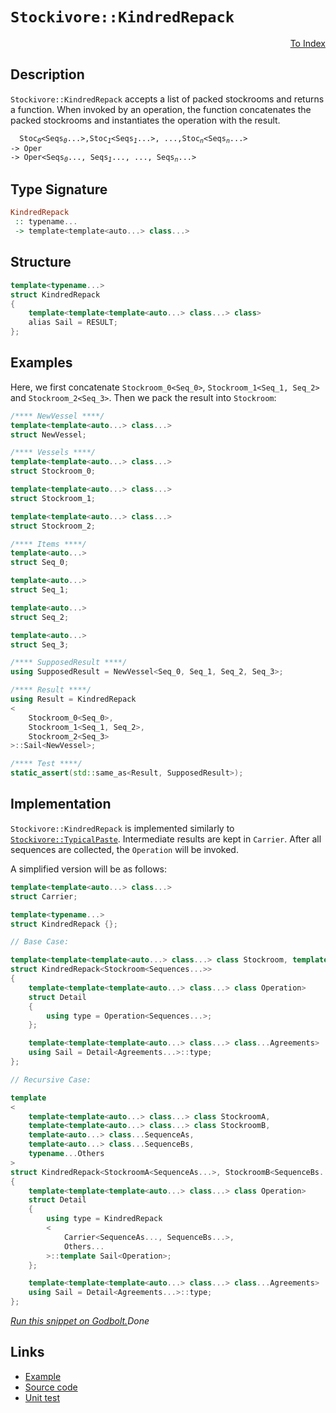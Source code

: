 <!-- Copyright 2024 Feng Mofan
SPDX-License-Identifier: Apache-2.0 -->

# `Stockivore::KindredRepack`

<p style='text-align: right;'><a href="../../../facilities/metafunctions.md#stockivore-kindred-repack">To Index</a></p>

## Description

`Stockivore::KindredRepack` accepts a list of packed stockrooms and returns a function.
When invoked by an operation, the function concatenates the packed stockrooms and instantiates the operation with the result.

<pre><code>  Stoc<sub><i>0</i></sub>&lt;Seqs<sub><i>0</i></sub>...&gt;,Stoc<sub><i>1</i></sub>&lt;Seqs<sub><i>1</i></sub>...&gt;, ...,Stoc<sub><i>n</i></sub>&lt;Seqs<sub><i>n</i></sub>...&gt;
-> Oper
-> Oper&lt;Seqs<sub><i>0</i></sub>..., Seqs<sub><i>1</i></sub>..., ..., Seqs<sub><i>n</i></sub>...></code></pre>

## Type Signature

```Haskell
KindredRepack
 :: typename... 
 -> template<template<auto...> class...>
```

## Structure

```C++
template<typename...>
struct KindredRepack
{
    template<template<template<auto...> class...> class>
    alias Sail = RESULT;
};
```

## Examples

Here, we first concatenate `Stockroom_0<Seq_0>`,  `Stockroom_1<Seq_1, Seq_2>` and `Stockroom_2<Seq_3>`. Then we pack the result into `Stockroom`:

```C++
/**** NewVessel ****/
template<template<auto...> class...>
struct NewVessel;

/**** Vessels ****/
template<template<auto...> class...>
struct Stockroom_0;

template<template<auto...> class...>
struct Stockroom_1;

template<template<auto...> class...>
struct Stockroom_2;

/**** Items ****/
template<auto...>
struct Seq_0;

template<auto...>
struct Seq_1;

template<auto...>
struct Seq_2;

template<auto...>
struct Seq_3;

/**** SupposedResult ****/
using SupposedResult = NewVessel<Seq_0, Seq_1, Seq_2, Seq_3>;

/**** Result ****/
using Result = KindredRepack
<
    Stockroom_0<Seq_0>, 
    Stockroom_1<Seq_1, Seq_2>,
    Stockroom_2<Seq_3>
>::Sail<NewVessel>;

/**** Test ****/
static_assert(std::same_as<Result, SupposedResult>);
```

## Implementation

`Stockivore::KindredRepack` is implemented similarly to [`Stockivore::TypicalPaste`](./typical_paste.doc.md). Intermediate results are kept in `Carrier`. After all sequences are collected, the `Operation` will be invoked.

A simplified version will be as follows:

```C++
template<template<auto...> class...>
struct Carrier;

template<typename...>
struct KindredRepack {};

// Base Case:

template<template<template<auto...> class...> class Stockroom, template<auto...> class...Sequences>
struct KindredRepack<Stockroom<Sequences...>>
{
    template<template<template<auto...> class...> class Operation>
    struct Detail
    {
        using type = Operation<Sequences...>;
    };

    template<template<template<auto...> class...> class...Agreements>
    using Sail = Detail<Agreements...>::type;
};

// Recursive Case:

template
<
    template<template<auto...> class...> class StockroomA,
    template<template<auto...> class...> class StockroomB,
    template<auto...> class...SequenceAs, 
    template<auto...> class...SequenceBs,
    typename...Others
>
struct KindredRepack<StockroomA<SequenceAs...>, StockroomB<SequenceBs...>, Others...>
{
    template<template<template<auto...> class...> class Operation>
    struct Detail
    {
        using type = KindredRepack
        <
            Carrier<SequenceAs..., SequenceBs...>,
            Others...
        >::template Sail<Operation>;
    };

    template<template<template<auto...> class...> class...Agreements>
    using Sail = Detail<Agreements...>::type;
};
```

[*Run this snippet on Godbolt.*](https://godbolt.org/#z:OYLghAFBqd5QCxAYwPYBMCmBRdBLAF1QCcAaPECAMzwBtMA7AQwFtMQByARg9KtQYEAysib0QXACx8BBAKoBnTAAUAHpwAMvAFYTStJg1DIApACYAQuYukl9ZATwDKjdAGFUtAK4sGe1wAyeAyYAHI%2BAEaYxBIaAKykAA6oCoRODB7evnrJqY4CQSHhLFExXPG2mPb5DEIETMQEmT5%2BXJXV6XUNBIVhkdGxCQr1jc3ZbcPdvcWlgwCUtqhexMjsHAD0AFTbO7t7%2B5vrJhoAgls7ANQAIpiJrozIeJgKF7tHp%2BcHX3vvJ8dnuwubgaxCexFeO1%2BBEwLESBmhJgAzG5obD4ZgkcCvEQAHR4pHYC7IAwKBR4nEE/7DYheBxAkFgpFWU7/T7fdnbX5si4ASTRMMY9RqEM5rI54sO/zFlwA0sF0MRMOgAEq3JjIADWIslp1RcKYCORBAAnndmGxyZTTtTaQQLnKGAqlarEuqtSYAOxWD1XJlSj7rC4WJhKelKED%2Bk569GY6MGjFGmH6w1Y3H4xGE4khsnpzMkl51VCa4ioVAsUgXOMppjY1CWjNE/PkoSYACOXgezytJxtdIdTpVas1mMLxdLLBHbY7DFWOYpGe7nuZJwuq8rSZjibR8djG53yJrafneez9ZPpIuAHk7sQDelu2uLr27Td6nR/o%2Blx/H2uvKkjJWpqYBcSJXFeN53gIk7tp2c6Uoiy6fj6fosqcj5VgmKJ7imGGYoeda5o2p6EVmpLkicwCKgKggKA%2Bv7/sAFxCEwdAgYiYGvixtCYhRVFsDRZ4gCAJp3ChfzIQhkbrIGqrIMsqQAG7AcC4aRrhLLIt%2Bq64VuyaYfhZ5EWRJH5kxRBjmWJykFp67bjh2H6bWhmkXBDYuWZRYaiWZY2DZOmpgRx5GXOLYwTOmA9hWfkOXhTkmcROKhdOqwWAo1loWuImMKwmDkpeBAINEtEadgVIEDSfbyoqg6usOyKjl545/PVU6dj2Z4Vg13ksFYLVhSlrnYBW%2BWFcQg1Sl60V2Zh/n%2BQZ8XGUF7nXtEkEMHRq7PtcmBvtxGWrl%2B%2B0/n%2BwSMVlbFgf21Uum6NmfppR0/muwLEKC0TQclEVzp1rXhalHV3U9V4FUVlqPWuBJCRhTFcZiK23jU8GIRDEnLlNem7tNmMYwecVLU2C1zrxmDUQQtELkdJ0AcxrGgdtu08ZRJP8WTgnCUBYmer6kmoQCEqQtK2wXNgqisHCwFvIL/O/FKZiIsExJeFgbFuGg4WJGTi4fICoSYAA7gAas8djalCMW6ZuAXOQTx5lRVdq64bxtVJz2uXEbpJVC8ku6ubWFY7jR4EsFZ527aHkWSwAD6Giu1GftzXjwcuaH1rleHXXjlHXBx7NfvzfjCXdltmdllHZhx9yPKot7Au%2BwHVu5mHdKhTHuf50nFM9unLdttn7cNwXxc93arcVzzfz1zjje22n9tMX3iKV4CQheIkuTOs8Xi0HaPsnFTjGr%2BvKSbwo292nTjse3Y0Exz9rbZ/f5dP0vC4T1LFyqmfO%2Bm/8B%2Bf1vH%2BdMrqb1qhqKUD0VxrlLtHWOfU24ZiikdGB/d4FtAXg/ceQ0bIoPHm4Vur9SolSEjTbiyIr7OzIaVd%2BbshYABVni7zrt3O8yAo7ZmiAQCAwx0BCQUDldh5M3Bf3Pp1NeG9BzfwIASOYccOALFoJwOIvA/AcC0KQVAnA3DWGsE%2BJYKxgLmERDwUgBBNDyIWBqEAcRJA4g0AADjMGYAAnM4rgcQHH2K4B6D00hFEcEkLwFgsQNCkFUeozRHBeAKBAKEsxaj5GkDgLAGAiAQBLAIIkbE5BKBoFhHQaIoQcqcFUPYgAbAAWjKZIC4wBkDIAuFIHEZheBKkICQPAvC2j8EECIMQ7ApAyEEIoFQ6gEmkF0G0PWt5EicB4AopRKjzEaM4JebEWS7SoCoBcUplTqm1PqY02xZgLgQA8Pk%2Bg4IjFcDmLweJWgFgQCQHkxIBSyAUAgC8t5IBgBSDMHwOg0IxqUAiMsiIwQGjGjmbwcFzBiDGkvBEbQmAHDQtIHklml4GC0CheMrAEQvDAGBLQWgMTuC8CwCwQwwBxB4rwIqBweAlJkvUZgVQKLsRrBMcEaE/j1G0DwBEW88KPBYGWeVPAwTyWkCUsQCIJ8bhUqMAKow5iFhUAMMABQBsnh6xWqokxPThCiHEIMo1Iy1DLMmfoalKAdGWH0IKmJkAFioA1ukMlFSeGgVMJYawZgImytBFgZ1EAFh2BRTUFwjoxitFIIEYIfQSgDDaLkNIAhY05BSOmhg0x%2BhlHaJGzoIwmieBaHoCNjKBBdEaHm5NBbJijDLeMWwJa62zBuYsZYqwJALI4MosJyzIk7PKVUmpdSGlNJORAXA7SrlyxuXctVCxCpMCwDEMNpArGSERDiZxiJfEaEkGYSQZSNDxDKc4/QnBAmkGCcYnEZSuBlPsc4rxZSbHuP3WUwd4zInRNiaYtVSTUlPPSes7JHyvmXKKWwTgDQWAKQ9BUpgREAJcGcTiLgdjWn4CIMGvQRq%2BmmukOapQlrxm6H%2BdMpgszyV9oHeE3gkS1mZOxBcLZI69k1KzOhzD2GNCnPOa8y5IE5ZmFuUBhJjznllhE9EHJny5PfN478txoSaA7yKiCsFEL4VothZCxFyLUXSoxYKLFOLln4sJcS0laLKXUtpeo/ADLHDMuWWyjl0I0U8qqMsgVQrIWirWOoiVUqTGyvlUoRVTnTrAY1UwLVOr9b6rRURk1AzSOyAtWM9RVGbWqt9VYB1gXQ2uvdQIT13r2LFf9YG6IwbnjwHDVUItzgICuEzW0BNRR81ZryOkbrSRs01HbSmwtVbagluG5WmoNaeiJpmBNxtpashxtW%2BNso4b9E9s7f4xjQ7OBcbHWhxiGGsN2NObO/DYnjGSfuRY0gq712UD7be%2B9mGj0ejiM4nxiJj2nskG0JjKyom2EA49x5oGkAZI2Yp6DhTikcAQ/slgCgFINIUhd9EwxcNzs6YR2QxGstDPkORvLOgQCIlIDRuj8zr39qWX%2B1ZEHNnbNUGjjHWOcfxmGEJ5TomjGIge8BsDiP3m5MFwMTH68o7Y%2BcVHXHBAo6c9I4C7TEBQXjMM/p6VuuEVIsjWi8zghLO4pc5gAlRKxD2elY55VoWKX0qLR58ZXm5I%2BelX5vlvBAvCuNCF8VoIIu8CiwqmEcXVXSb4Jq7Vuq0vSoy/0iQ2XhkU6tdTwrxh7U2DKy1jRlWGBkvWDwu1frLABuY0GzpzWXWTajZ1mNza429aTR2kbg2M0t4GzmrbFa2tTYW7Nwf8221Lf6xMGbPep9TAn/W3tXaDGL4O8ziJx21cXHR5ji4CucTK%2Bu3hkgd3F1SYeSuzAa6Bibv8R9kALicSIkRHEDxwPz1P49C%2B396/wcxLicurdEASQOIPdbxD0c9exSQNxLgRxMwH9fxRENfZjTgJdaTPtFpb/ZA8HKHBYWVVIZwSQIAA%3D%3D%3D)$Done$

## Links

- [Example](../../../code/facilities/metafunctions/roadrivore/kindred_repack/implementation.hpp)
- [Source code](../../../../conceptrodon/descend/stockivore/kindred_repack.hpp)
- [Unit test](../../../../tests/unit/metafunctions/stockivore/kindred_repack.test.hpp)
